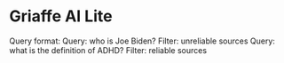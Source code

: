# Griaffe AI Lite

Query format:
Query: who is Joe Biden? Filter: unreliable sources
Query: what is the definition of ADHD? Filter: reliable sources
